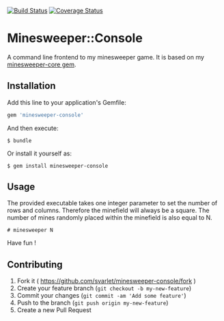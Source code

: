 [![Build Status](https://travis-ci.org/svarlet/minesweeper-console.svg?branch=master)](https://travis-ci.org/svarlet/minesweeper-console)
[![Coverage Status](https://coveralls.io/repos/svarlet/minesweeper-console/badge.svg?branch=master)](https://coveralls.io/r/svarlet/minesweeper-console?branch=master)

# Minesweeper::Console

A command line frontend to my minesweeper game. It is based on my [minesweeper-core gem](https://github.com/svarlet/minesweeper-core).

## Installation

Add this line to your application's Gemfile:

```ruby
gem 'minesweeper-console'
```

And then execute:

    $ bundle

Or install it yourself as:

    $ gem install minesweeper-console

## Usage

The provided executable takes one integer parameter to set the number of rows and columns.
Therefore the minefield will always be a square. The number of mines randomly placed within the minefield is also equal to N.

```
# minesweeper N
```

Have fun !

## Contributing

1. Fork it ( https://github.com/svarlet/minesweeper-console/fork )
2. Create your feature branch (`git checkout -b my-new-feature`)
3. Commit your changes (`git commit -am 'Add some feature'`)
4. Push to the branch (`git push origin my-new-feature`)
5. Create a new Pull Request
